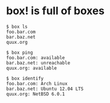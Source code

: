 # box! is full of boxes

    $ box ls
    foo.bar.com
    bar.baz.net
    quux.org

    $ box ping
    foo.bar.com: available
    bar.baz.net: unreachable
    quux.org: available

    $ box identify
    foo.bar.com: Arch Linux
    bar.baz.net: Ubuntu 12.04 LTS
    quux.org: NetBSD 6.0.1
